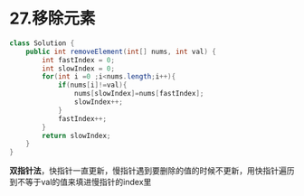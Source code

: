 # 27.移除元素

```java
class Solution {
    public int removeElement(int[] nums, int val) {
        int fastIndex = 0;
        int slowIndex = 0;
        for(int i =0 ;i<nums.length;i++){
            if(nums[i]!=val){
                nums[slowIndex]=nums[fastIndex];
                slowIndex++;
            }
            fastIndex++;
        }
        return slowIndex;
    }
}
```

**双指针法**，快指针一直更新，慢指针遇到要删除的值的时候不更新，用快指针遍历到不等于val的值来填进慢指针的index里

### 